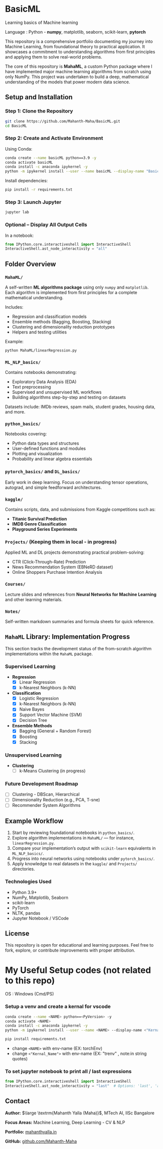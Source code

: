 # BasicML
Learning basics of Machine learning 

Language : Python - **numpy**, matplotlib, seaborn, scikit-learn, **pytorch**



This repository is a comprehensive portfolio documenting my journey into Machine Learning, from foundational theory to practical application. It showcases a commitment to understanding algorithms from first principles and applying them to solve real-world problems.

The core of this repository is **MahaML**, a custom Python package where I have implemented major machine learning algorithms from scratch using only NumPy. This project was undertaken to build a deep, mathematical understanding of the models that power modern data science.



## Setup and Installation

### Step 1: Clone the Repository

```bash
git clone https://github.com/Mahanth-Maha/BasicML.git
cd BasicML
```

### Step 2: Create and Activate Environment

Using Conda:

```bash
conda create --name basicML python==3.9 -y
conda activate basicML
conda install -c anaconda ipykernel -y
python -m ipykernel install --user --name basicML --display-name "BasicML"
```

Install dependencies:

```bash
pip install -r requirements.txt
```

### Step 3: Launch Jupyter

```bash
jupyter lab
```

### Optional – Display All Output Cells

In a notebook:

```python
from IPython.core.interactiveshell import InteractiveShell
InteractiveShell.ast_node_interactivity = "all"
```

## Folder Overview

### `MahaML/`

A self-written **ML algorithms package** using only `numpy` and `matplotlib`.
Each algorithm is implemented from first principles for a complete mathematical understanding.

Includes:

* Regression and classification models
* Ensemble methods (Bagging, Boosting, Stacking)
* Clustering and dimensionality reduction prototypes
* Helpers and testing utilities

Example:

```bash
python MahaML/linearRegression.py
```

### `ML_NLP_basics/`

Contains notebooks demonstrating:

* Exploratory Data Analysis (EDA)
* Text preprocessing
* Supervised and unsupervised ML workflows
* Building algorithms step-by-step and testing on datasets

Datasets include: IMDb reviews, spam mails, student grades, housing data, and more.

### `python_basics/`

Notebooks covering:

* Python data types and structures
* User-defined functions and modules
* Plotting and visualization
* Probability and linear algebra essentials

### `pytorch_basics/` and `DL_basics/`

Early work in deep learning.
Focus on understanding tensor operations, autograd, and simple feedforward architectures.

### `kaggle/`

Contains scripts, data, and submissions from Kaggle competitions such as:

* **Titanic Survival Prediction**
* **IMDB Genre Classification**
* **Playground Series Experiments**

### `Projects/` (Keeping them in local - in progress)

Applied ML and DL projects demonstrating practical problem-solving:

* CTR (Click-Through-Rate) Prediction
* News Recommendation System (EBNeRD dataset)
* Online Shoppers Purchase Intention Analysis

### `Courses/`

Lecture slides and references from **Neural Networks for Machine Learning** and other learning materials.

### `Notes/`

Self-written markdown summaries and formula sheets for quick reference.


## `MahaML` Library: Implementation Progress

This section tracks the development status of the from-scratch algorithm implementations within the `MahaML` package.

### Supervised Learning

  * **Regression**
      * [x] Linear Regression
      * [x] k-Nearest Neighbors (k-NN)
  
  * **Classification**
      * [x] Logistic Regression
      * [x] k-Nearest Neighbors (k-NN)
      * [x] Naive Bayes
      * [x] Support Vector Machine (SVM)
      * [x] Decision Tree
  * **Ensemble Methods**
      * [x] Bagging (General + Random Forest)
      * [x] Boosting
      * [x] Stacking

### Unsupervised Learning

  * **Clustering**
      * [ ] k-Means Clustering (in progress)

### Future Development Roadmap

  * [ ] Clustering - DBScan, Hierarchical
  * [ ] Dimensionality Reduction (e.g., PCA, T-sne)
  * [ ] Recommender System Algorithms

## Example Workflow

1. Start by reviewing foundational notebooks in `python_basics/`.
2. Explore algorithm implementations in `MahaML/` — for instance, `linearRegression.py`.
3. Compare your implementation’s output with `scikit-learn` equivalents in `ML_NLP_basics/`.
4. Progress into neural networks using notebooks under `pytorch_basics/`.
5. Apply knowledge to real datasets in the `kaggle/` and `Projects/` directories.



### Technologies Used

* Python 3.9+
* NumPy, Matplotlib, Seaborn
* scikit-learn
* PyTorch
* NLTK, pandas
* Jupyter Notebook / VSCode

## License

This repository is open for educational and learning purposes.
Feel free to fork, explore, or contribute improvements with proper attribution.


# My Useful Setup codes (not related to this repo)

OS : Windows (Cmd/PS)

### Setup a venv and create a kernal for vscode 

```bash
conda create --name <NAME> python==<PyVersion> -y
conda activate <NAME>
conda install -c anaconda ipykernel -y
python -m ipykernel install --user --name <NAME> --display-name <"Kernal_Name">

pip install requirements.txt
```

- change ```<NAME>``` with env-name (EX: torchEnv)
- change ```<"Kernal_Name">``` with env-name (EX: "trenv" , note:in string quotes)

### To set jupyter notebook to print all / last expressions

```python
from IPython.core.interactiveshell import InteractiveShell
InteractiveShell.ast_node_interactivity = "last"  # Options: 'last', 'all', 'last_expr'
```

## Contact

**Author:** $\large \textrm{Mahanth Yalla (Maha)}$, MTech AI, IISc Bangalore

**Focus Areas:** Machine Learning, Deep Learning - CV & NLP

**Portfolio:** [mahanthyalla.in](https://mahanthyalla.in)

**GitHub:** [github.com/Mahanth-Maha](https://github.com/Mahanth-Maha)
